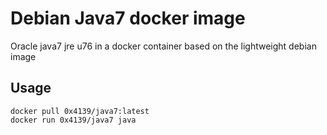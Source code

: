 # Debian Java7 docker image

Oracle java7 jre u76 in a docker container based on the lightweight debian image

## Usage

```
docker pull 0x4139/java7:latest
docker run 0x4139/java7 java
```
